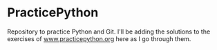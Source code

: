 #  PracticePython

Repository to practice Python and Git.
I'll be adding the solutions to the exercises of www.practicepython.org here as I go through them.
